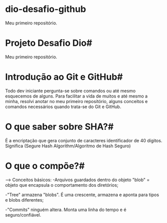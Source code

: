 # dio-desafio-github
Meu primeiro repositório.
# Projeto Desafio Dio#
Meu primeiro repositório.
# Introdução ao Git e GitHub#
Todo dev iniciante pergunta-se sobre comandos ou até mesmo esquecemos de alguns. Para facilitar a vida de muitos e até mesmo a minha, resolvi anotar no meu primeiro repositório, alguns conceitos e comandos necessários quando trata-se do Git e GitHub. 
# O que saber sobre SHA?#
É a encriptação que gera conjunto de caracteres identificador de 40 dígitos. Significa (Segure Hash Algorithm/Algoritmo de Hash Seguro)
#  O que o compõe?#
--> Conceitos básicos:
-Arquivos guardados dentro do objeto "blob" = objeto que encapsula o comportamento dos diretórios;

-"Tree" armazena "blobs". É uma crescente, armazena e aponta para tipos e blobs diferentes;

-"Commits" ninguém altera. Monta uma linha do tempo e é seguro/confiável.

